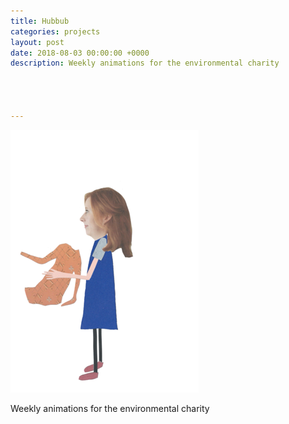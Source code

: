 ```yaml
---
title: Hubbub
categories: projects
layout: post
date: 2018-08-03 00:00:00 +0000
description: Weekly animations for the environmental charity




---
```

![](/uploads/almae2.png)

Weekly animations for the environmental charity
